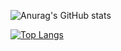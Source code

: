 ![Anurag's GitHub stats](https://github-readme-stats.vercel.app/api?username=Miel-Troch)

[![Top Langs](https://github-readme-stats.vercel.app/api/top-langs/?username=Miel-Troch)](https://github.com/anuraghazra/github-readme-stats)
